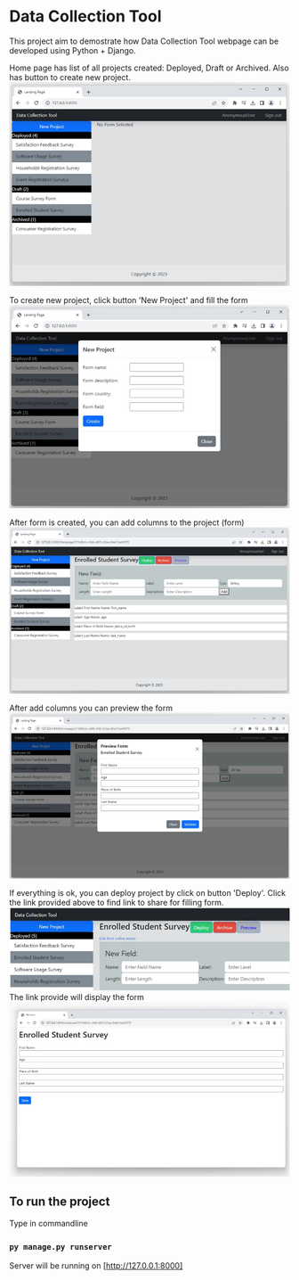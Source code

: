 # Data Collection Tool
This project aim to demostrate how Data Collection Tool webpage can be developed using Python + Django.

Home page has list of all projects created: Deployed, Draft or Archived. Also has button to create new project.
<img src="forms/static/home.jpg">

To create new project, click button 'New Project' and fill the form
<img src="forms/static/create_project.jpg">

After form is created, you can add columns to the project (form)
<img src="forms/static/display_project.jpg">

After add columns you can preview the form
<img src="forms/static/preview_form.jpg">

If everything is ok, you can deploy project by click on button 'Deploy'. Click the link provided above to find link to share for filling form.
<img src="forms/static/get_link.jpg">
The link provide will display the form
<img src="forms/static/deployed_form.jpg">

## To run the project

Type in commandline

### `py manage.py runserver`

Server will be running on [http://127.0.0.1:8000]